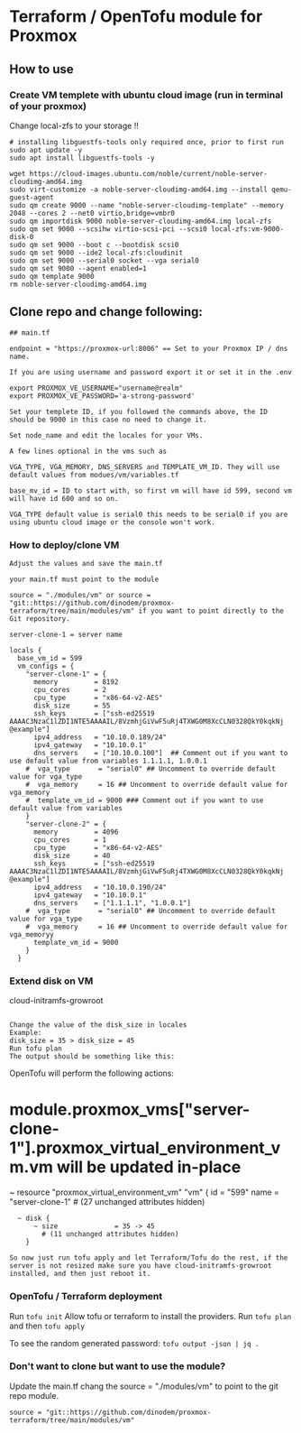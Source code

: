 # Terraform / OpenTofu module for Proxmox

## How to use

### Create VM templete with ubuntu cloud image (run in terminal of your proxmox)

Change local-zfs to your storage !!

```
# installing libguestfs-tools only required once, prior to first run
sudo apt update -y
sudo apt install libguestfs-tools -y

wget https://cloud-images.ubuntu.com/noble/current/noble-server-cloudimg-amd64.img
sudo virt-customize -a noble-server-cloudimg-amd64.img --install qemu-guest-agent
sudo qm create 9000 --name "noble-server-cloudimg-template" --memory 2048 --cores 2 --net0 virtio,bridge=vmbr0
sudo qm importdisk 9000 noble-server-cloudimg-amd64.img local-zfs
sudo qm set 9000 --scsihw virtio-scsi-pci --scsi0 local-zfs:vm-9000-disk-0
sudo qm set 9000 --boot c --bootdisk scsi0
sudo qm set 9000 --ide2 local-zfs:cloudinit
sudo qm set 9000 --serial0 socket --vga serial0
sudo qm set 9000 --agent enabled=1
sudo qm template 9000
rm noble-server-cloudimg-amd64.img

```
## Clone repo and change following:

```
## main.tf

endpoint = "https://proxmox-url:8006" == Set to your Proxmox IP / dns name.

If you are using username and password export it or set it in the .env

export PROXMOX_VE_USERNAME="username@realm"
export PROXMOX_VE_PASSWORD='a-strong-password'

Set your templete ID, if you followed the commands above, the ID should be 9000 in this case no need to change it.

Set node_name and edit the locales for your VMs.

A few lines optional in the vms such as

VGA_TYPE, VGA_MEMORY, DNS_SERVERS and TEMPLATE_VM_ID. They will use default values from modues/vm/variables.tf 

base_mv_id = ID to start with, so first vm will have id 599, second vm will have id 600 and so on.

VGA_TYPE default value is serial0 this needs to be serial0 if you are using ubuntu cloud image or the console won't work.

```

### How to deploy/clone VM
```
Adjust the values and save the main.tf

your main.tf must point to the module 

source = "./modules/vm" or source = "git::https://github.com/dinodem/proxmox-terraform/tree/main/modules/vm" if you want to point directly to the Git repository.

server-clone-1 = server name

locals {
  base_vm_id = 599
  vm_configs = {
    "server-clone-1" = {
      memory         = 8192
      cpu_cores      = 2
      cpu_type       = "x86-64-v2-AES"
      disk_size      = 55
      ssh_keys       = ["ssh-ed25519 AAAAC3NzaC1lZDI1NTE5AAAAIL/8VzmhjGiVwF5uRj4TXWG0M8XcCLN0328QkY0kqkNj @example"]
      ipv4_address   = "10.10.0.189/24"
      ipv4_gateway   = "10.10.0.1"
      dns_servers    = ["10.10.0.100"]  ## Comment out if you want to use default value from variables 1.1.1.1, 1.0.0.1 
    #  vga_type       = "serial0" ## Uncomment to override default value for vga_type
    #  vga_memory     = 16 ## Uncomment to override default value for vga_memory
    #  template_vm_id = 9000 ### Comment out if you want to use default value from variables
    }
    "server-clone-2" = {
      memory         = 4096
      cpu_cores      = 1
      cpu_type       = "x86-64-v2-AES"
      disk_size      = 40
      ssh_keys       = ["ssh-ed25519 AAAAC3NzaC1lZDI1NTE5AAAAIL/8VzmhjGiVwF5uRj4TXWG0M8XcCLN0328QkY0kqkNj @example"]
      ipv4_address   = "10.10.0.190/24"
      ipv4_gateway   = "10.10.0.1"
      dns_servers    = ["1.1.1.1", "1.0.0.1"]   
    #  vga_type       = "serial0" ## Uncomment to override default value for vga_type
    #  vga_memory     = 16 ## Uncomment to override default value for vga_memoryy
      template_vm_id = 9000
    }
  }

```

### Extend disk on VM

cloud-initramfs-growroot
```

Change the value of the disk_size in locales
Example:
disk_size = 35 > disk_size = 45
Run tofu plan 
The output should be something like this:

```
OpenTofu will perform the following actions:

  # module.proxmox_vms["server-clone-1"].proxmox_virtual_environment_vm.vm will be updated in-place
  ~ resource "proxmox_virtual_environment_vm" "vm" {
        id                      = "599"
        name                    = "server-clone-1"
        # (27 unchanged attributes hidden)

      ~ disk {
          ~ size              = 35 -> 45
            # (11 unchanged attributes hidden)
        }

```
So now just run tofu apply and let Terraform/Tofu do the rest, if the server is not resized make sure you have cloud-initramfs-growroot installed, and then just reboot it. 

```

### OpenTofu / Terraform deployment
Run `tofu init`
Allow tofu or terraform to install the providers.
Run `tofu plan` and then `tofu apply`

To see the random generated password: `tofu output -json | jq .` 

### Don't want to clone but want to use the module?

Update the main.tf chang the source = "./modules/vm" to point to the git repo module.

`source = "git::https://github.com/dinodem/proxmox-terraform/tree/main/modules/vm"`

